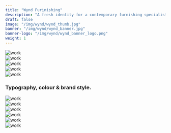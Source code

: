 ```yaml
---
title: "Wynd Furinishing"
description: "A fresh identity for a contemporary furnishing specialist."
draft: false
image: "/img/wynd/wynd_thumb.jpg"
banner: "/img/wynd/wynd_banner.jpg"
banner-logo: "/img/wynd/wynd_banner_logo.png"
weight: 1
---
```


<div class="row">
    <div class="col-sm-12">
        <img src="/img/wynd/wynd_type.jpg" alt="work" class="media-img project-img">
    </div>
</div>

<div class="row">
    <div class="col-sm-6">
        <img src="/img/wynd/wynd_photography1.jpg" alt="work" class="media-img project-img">
    </div>
    <div class="col-sm-6">
        <img src="/img/wynd/wynd_photography2.jpg" alt="work" class="media-img project-img">
    </div>
</div>

<div class="row">
    <div class="col-sm-6">
        <img src="/img/wynd/wynd_photography3.jpg" alt="work" class="media-img project-img">
    </div>
    <div class="col-sm-6">
        <img src="/img/wynd/wynd_photography4.jpg" alt="work" class="media-img project-img">
    </div>
</div>

<h3>Typography, colour & brand style.</h3>

<div class="row">
    <div class="col-sm-12">
        <img src="/img/wynd/wynd_cover.jpg" alt="work" class="media-img project-img">
    </div>
</div>

<div class="row">
    <div class="col-sm-12">
        <img src="/img/wynd/wynd_mag1.jpg" alt="work" class="media-img project-img">
    </div>
</div>

<div class="row">
    <div class="col-sm-12">
        <img src="/img/wynd/wynd_mag2.jpg" alt="work" class="media-img project-img">
    </div>
</div>

<div class="row">
    <div class="col-sm-12">
        <img src="/img/wynd/wynd_mag3.jpg" alt="work" class="media-img project-img">
    </div>
</div>

<div class="row">
    <div class="col-sm-12">
        <img src="/img/wynd/wynd_web.jpg" alt="work" class="media-img project-img">
    </div>
</div>

<div class="row">
    <div class="col-sm-12">
        <img src="/img/wynd/wynd_cards.jpg" alt="work" class="media-img project-img">
    </div>
</div>
